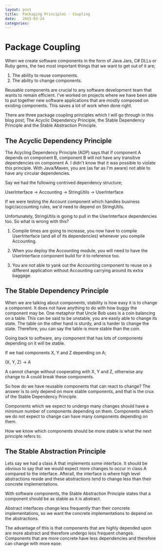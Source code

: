 ```yaml
---
layout: post
title:  Packaging Principles - Coupling
date:	2015-03-24
categories:
---
```

Package Coupling
========
When we create software components in the form of Java Jars, C# DLLs or Ruby gems, the two most important things that we want to get out of it are;

1. The ability to reuse components.
2. The ability to change components.

Reusable components are crucial to any software development team that wants to remain efficient. I've worked on projects where we have been able to put together new software applications that are mostly composed on existing components. This saves a lot of work when done right.

There are three package coupling principles which I will go through in this blog post; The Acyclic Dependency Principle, the Stable Dependency Principle and the Stable Abstraction Principle.

The Acyclic Dependency Principle
-------------------
The Acycling Dependency Principle (ADP) says that if component A depends on component B, component B will not have any transitive dependencies on component A.
I didn't know that it was possible to violate this principle. With Java/Maven, you are (as far as I'm aware) not able to have any circular dependencies.

Say we had the following contrived dependency structure;

UserInterface -> Accounting -> StringUtils -> UserInterface

If we were testing the Account component which handles business logic/accounting rules, we'd need to depend on StringUtils.

Unfortunately, StringUtils is going to pull in the UserInterface dependencies too. So what is wrong with this?

1. Compile times are going to increase, you now have to compile UserInterface (and all of its dependencies) whenever you compile Accounting.

2. When you deploy the Accounting module, you will need to have the UserInterface component build for it to reference too.

3. You are not able to yank out the Accounting component to reuse on a different application without Accounting carrying around its extra baggage.

The Stable Dependency Principle
--------------------
When we are talking about components, stability is how easy it is to change a component. It does not have anything to do with how buggy the component may be. One metaphor that Uncle Bob uses is a coin balancing on a table. This can be said to be unstable, you are easily able to change its state. The table on the other hand is sturdy, and is harder to change the state. Therefore, you can say the table is more stable than the coin.

Going back to software, any component that has lots of components depending on it will be stable.

If we had components X, Y and Z depending on A;

(X, Y, Z) -> A

 A cannot change without cooperating with X, Y and Z, otherwise any change to A could break these components.

So how do we have reusable components that can react to change? The answer is to only depend on more stable components, and that is the crux of the Stable Dependency Principle.

Components which we expect to undergo many changes should have a minimum number of components depending on them. Components which we do not expect to change can have many components depending on them.

How we know which components should be more stable is what the next principle refers to.

The Stable Abstraction Principle
--------------------------
Lets say we had a class A that implements some interface. It should be obvious to say that we would expect more changes to occur in class A compared to the interface. Afterall, the interface is where high level abstractions reside and these abstractions tend to change less than their concrete implementations.

With software components, the Stable Abstraction Principle states that a component should be as stable as it is abstract.

Abstract interfaces change less frequently than their concrete implementations, so we want the concrete implementations to depend on the abstractions.

The advantage of this is that components that are highly depended upon are more abstract and therefore undergo less frequent changes. Components that are more concrete have less dependencies and therefore can change with more ease.
